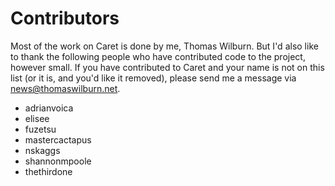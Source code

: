 Contributors
============

Most of the work on Caret is done by me, Thomas Wilburn. But I'd also like to thank the following people who have contributed code to the project, however small. If you have contributed to Caret and your name is not on this list (or it is, and you'd like it removed), please send me a message via news@thomaswilburn.net.

- adrianvoica
- elisee
- fuzetsu
- mastercactapus
- nskaggs
- shannonmpoole
- thethirdone